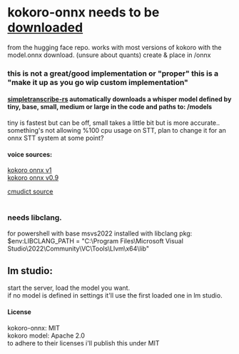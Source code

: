 # kokoro-onnx needs to be [downloaded](https://huggingface.co/onnx-community/Kokoro-82M-ONNX) <br/>
from the hugging face repo. works with most versions of kokoro with the model.onnx download. (unsure about quants)  create & place in /onnx<br/>

### this is not a great/good implementation or "proper" this is a "make it up as you go wip custom implementation"<br/>

#### [simpletranscribe-rs](https://crates.io/crates/simple_transcribe_rs) automatically downloads a whisper model defined by tiny, base, small, medium or large in the code and paths to: /models<br/> 
tiny is fastest but can be off, small takes a little bit but is more accurate.. something's not allowing %100 cpu usage on STT, plan to change it for an onnx STT system at some point?

#### voice sources:<br/>
[kokoro onnx v1](https://huggingface.co/onnx-community/Kokoro-82M-v1.0-ONNX/tree/main/voices)<br/> 
[kokoro onnx v0.9](https://huggingface.co/onnx-community/Kokoro-82M-ONNX/tree/main/voices)<br/>

[cmudict source](http://www.speech.cs.cmu.edu/cgi-bin/cmudict)<br/><br/>
### **needs libclang**.<br/>
 for powershell with base msvs2022 installed with libclang pkg:<br/>
 $env:LIBCLANG_PATH = "C:\Program Files\Microsoft Visual Studio\2022\Community\VC\Tools\Llvm\x64\lib"<br/>


## lm studio:<br/>
start the server, load the model you want.<br/>
if no model is defined in settings it'll use the first loaded one in lm studio.<br/>

#### License
kokoro-onnx: MIT<br/>
kokoro model: Apache 2.0<br/>
to adhere to their licenses i'll publish this under MIT<br/>
